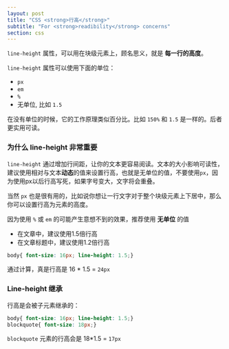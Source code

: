 ```yaml
---
layout: post
title: "CSS <strong>行高</strong>"
subtitle: "For <strong>readibility</strong> concerns"
section: css
---
```



`line-height` 属性，可以用在块级元素上，顾名思义，就是 **每一行的高度**。

`line-height` 属性可以使用下面的单位：

* `px`
* `em`
* `%`
* 无单位, 比如 `1.5`

在没有单位的时候，它的工作原理类似百分比。比如 `150%` 和 `1.5` 是一样的。后者更实用可读。

### 为什么 line-height 非常重要

`line-height` 通过增加行间距，让你的文本更容易阅读。文本的大小影响可读性，建议使用相对与文本**动态**的值来设置行高，也就是无单位的值，不要使用`px`，因为使用px以后行高写死，如果字号变大，文字将会重叠。

当然 `px` 也是很有用的，比如说你想让一行文字对于整个块级元素上下居中，那么你可以设置行高为元素的高度。

因为使用 `%` 或 `em` 的可能产生意想不到的效果，推荐使用 **无单位** 的值

* 在文章中，建议使用1.5倍行高
* 在文章标题中，建议使用1.2倍行高

```css
body{ font-size: 16px; line-height: 1.5;}
```

通过计算，真是行高是 16 * 1.5 = `24px`

### Line-height 继承

行高是会被子元素继承的：

```css
body{ font-size: 16px; line-height: 1.5;}
blockquote{ font-size: 18px;}
```

`blockquote` 元素的行高会是 18*1.5 = `17px`
